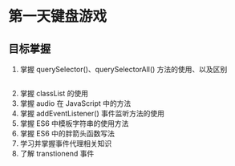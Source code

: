 # 第一天键盘游戏

## 目标掌握

1. 掌握 querySelector()、querySelectorAll() 方法的使用、以及区别

```

```
2. 掌握 classList 的使用
3. 掌握 audio 在 JavaScript 中的方法
4. 掌握 addEventListener() 事件监听方法的使用
5. 掌握 ES6 中模板字符串的使用方法
6. 掌握 ES6 中的胖箭头函数写法
7. 学习并掌握事件代理相关知识
8. 了解 transtionend 事件